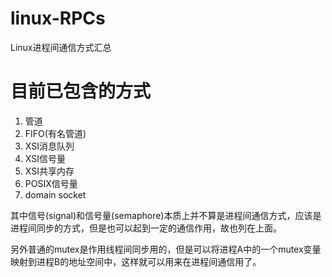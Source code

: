 # linux-RPCs
Linux进程间通信方式汇总

# 目前已包含的方式
1. 管道
2. FIFO(有名管道)
3. XSI消息队列
4. XSI信号量
5. XSI共享内存
6. POSIX信号量
7. domain socket

其中信号(signal)和信号量(semaphore)本质上并不算是进程间通信方式，应该是进程间同步的方式，但是也可以起到一定的通信作用，故也列在上面。

另外普通的mutex是作用线程间同步用的，但是可以将进程A中的一个mutex变量映射到进程B的地址空间中，这样就可以用来在进程间通信用了。
